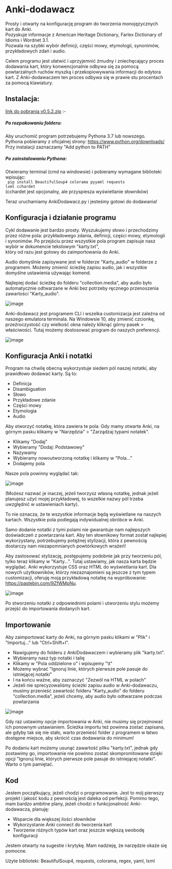 # Anki-dodawacz

Prosty i otwarty na konfigurację program do tworzenia monojęzycznych kart do Anki.<br>
Pozyskuje informacje z American Heritage Dictionary, Farlex Dictionary of Idioms i Wordnet 3.1.<br>
Pozwala na szybki wybór definicji, części mowy, etymologii, synonimów, przykładowych zdań i audio.

Celem programu jest ułatwić i uprzyjemnić żmudny i zniechęcający proces dodawania kart, który konwencjonalnie odbywa się
za pomocą powtarzalnych ruchów myszką i przekopiowywania informacji do edytora kart. Z Anki-dodawaczem ten proces odbywa
się w prawie stu procentach za pomocą klawiatury.

## Instalacja:

[link do pobrania v0.5.2.zip](https://github.com/funky-trellis/anki-dodawacz/archive/refs/tags/v0.5.2-3.zip)
:-

##### Po rozpakowaniu folderu:<br>

Aby uruchomić program potrzebujemy Pythona 3.7 lub nowszego.<br>
Pythona pobieramy z oficjalnej strony: https://www.python.org/downloads/<br>
Przy instalacji zaznaczamy "Add python to PATH"

##### Po zainstalowaniu Pythona:<br>

Otwieramy terminal (cmd na windowsie) i pobieramy wymagane biblioteki wpisując:<br>
<code> pip install BeautifulSoup4 colorama pyyaml requests lxml cchardet </code><br>
(cchardet jest opcjonalny, ale przyspiesza wyświetlanie słowników)

Teraz uruchamiamy AnkiDodawacz.py i jesteśmy gotowi do dodawania!

## Konfiguracja i działanie programu

Cykl dodawanie jest bardzo prosty. Wyszukujemy słowo i przechodzimy przez różne pola: przykładowego zdania, definicji,
części mowy, etymologii i synonimów. Po przejściu przez wszystkie pola program zapisuje nasz wybór w dokumencie
tekstowym "karty.txt",<br>
który od razu jest gotowy do zaimportowania do Anki.

Audio domyślnie zapisywane jest w folderze "Karty_audio" w folderze z programem. Możemy zmienić ścieżkę zapisu audio,
jak i wszystkie domyślne ustawienia używając komend.

Najlepiej dodać ścieżkę do folderu "collection.media", aby audio było automatycznie odtwarzane w Anki bez potrzeby
ręcznego przenoszenia zawartości "Karty_audio".

![image](https://user-images.githubusercontent.com/82805891/121968515-ff14b100-cd61-11eb-81ea-3255876ada7c.png)

Anki-dodawacz jest programem CLI i wszelka customizacja jest zależna od naszego emulatora terminala. Na Windowsie 10,
aby zmienić czcionkę, przeźroczystość czy wielkość okna należy kliknąć górny pasek > właściwości. Tutaj możemy
dostosować program do naszych preferencji.

![image](https://user-images.githubusercontent.com/82805891/116147106-999c3080-a6df-11eb-85ec-40de05b43a90.png)

## Konfiguracja Anki i notatki

Program na chwilę obecną wykorzystuje siedem pól naszej notatki, aby prawidłowo dodawać karty. Są to:

- Definicja
- Disambiguation
- Słowo
- Przykładowe zdanie
- Części mowy
- Etymologia
- Audio

Aby stworzyć notatkę, która zawiera te pola:
Gdy mamy otwarte Anki, na górnym pasku klikamy w "Narzędzia" > "Zarządzaj typami notatek".

- Klikamy "Dodaj"
- Wybieramy "Dodaj: Podstawowy"
- Nazywamy
- Wybieramy nowoutworzoną notatkę i klikamy w "Pola..."
- Dodajemy pola

Nasze pola powinny wyglądać tak:

![image](https://user-images.githubusercontent.com/82805891/122019965-dd441a00-cdb3-11eb-8c74-e8ce3c2f4e50.png)

(Możesz nazwać je inaczej, jeżeli tworzysz własną notatkę, jednak jeżeli planujesz użyć mojej przykładowej, to wszelkie
nazwy pól trzeba uwzględnić w ustawieniach karty).

To nie oznacza, że te wszystkie informacje będą wyświetlane na naszych kartach. Wszystkie pola podlegają indywidualnej
obróbce w Anki.

Samo dodanie notatki z tymi polami nie gwarantuje nam najlepszych doświadczeń z powtarzania kart. Aby ten słownikowy
format został najlepiej wykorzystany, potrzebujemy potężnej stylizacji, która z pewnością dostarczy nam niezapomnianych
powtórkowych wrażeń!

Aby zastosować stylizację, postępujemy podobnie jak przy tworzeniu pól, tylko teraz klikamy w "Karty...". Tutaj
ustawiamy, jak nasza karta będzie wyglądać. Anki wykorzystuje CSS oraz HTML do wyświetlania kart. Dla nowych
użytkowników, którzy niezaznajomieni są jeszcze z tym typem customizacji, oferuję moją przykładową notatkę na
wypróbowanie:
https://pastebin.com/9ZfWMpNu.

![image](https://user-images.githubusercontent.com/82805891/122020987-c8b45180-cdb4-11eb-9c1f-20fbfb44d0d4.png)

Po stworzeniu notatki z odpowiednimi polami i utworzeniu stylu możemy przejść do importowania dodanych kart.

## Importowanie

Aby zaimportować karty do Anki, na górnym pasku klikami w "Plik" i "Importuj..." lub "Ctrl+Shift+I".

- Nawigujemy do folderu z AnkiDodawaczem i wybieramy plik "karty.txt".
- Wybieramy nasz typ notatki i talię
- Klikamy w "Pola oddzielone o" i wpisujemy "\t"
- Możemy wybrać "Ignoruj linie, których pierwsze pole pasuje do istniejącej notatki"
- I na końcu ważne, aby zaznaczyć "Zezwól na HTML w polach"
- Jeżeli nie sprecyzowaliśmy ścieżki zapisu audio w Anki-dodawaczu, musimy przenieść zawartość folderu "Karty_audio" do
  folderu "collection.media", jeżeli chcemy, aby audio było odtwarzane podczas powtarzania

![image](https://user-images.githubusercontent.com/82805891/116596638-e886d780-a924-11eb-8e82-b7d789151486.png)

Gdy raz ustawimy opcje importowania w Anki, nie musimy się przejmować ich ponownym ustawianiem. Ścieżka importu też
powinna zostać zapisana, ale gdyby tak się nie stało, warto przenieść folder z programem w łatwo dostępne miejsce, aby
skrócić czas dodawania do minimum!

Po dodaniu kart możemy usunąć zawartość pliku "karty.txt", jednak gdy zostawimy go, importowanie nie powinno zostać
skompromitowane dzięki opcji "Ignoruj linie, których pierwsze pole pasuje do istniejącej notatki". Warto o tym pamiętać.

## Kod

Jestem początkujący, jeżeli chodzi o programowanie. Jest to mój pierwszy projekt i jakość kodu z pewnością jest daleka
od perfekcji. Pomimo tego, mam bardzo ambitne plany, jeżeli chodzi o funkcjonalność Anki-dodawacza, planuję:

- Wsparcie dla większej ilości słowników
- Wykorzystanie Anki connect do tworzenia kart
- Tworzenie różnych typów kart oraz jeszcze większą swobodę konfiguracji

Jestem otwarty na sugestie i krytykę. Mam nadzieję, że narzędzie okaże się pomocne.

Użyte biblioteki: BeautifulSoup4, requests, colorama, regex, yaml, lxml
